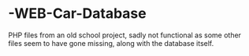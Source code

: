 # -WEB-Car-Database
PHP files from an old school project, sadly not functional as some other files seem to have gone missing, along with the database itself.
